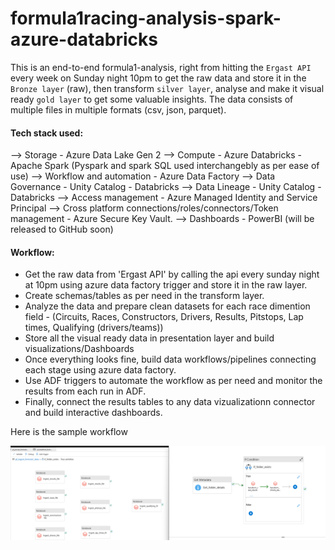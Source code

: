 # formula1racing-analysis-spark-azure-databricks

This is an end-to-end formula1-analysis, right from hitting the `Ergast API` every week on Sunday night 10pm to get the raw data and store it in the `Bronze layer` (raw), then transform `silver layer`, analyse and make it visual ready `gold layer` to get some valuable insights. The data consists of multiple files in multiple formats (csv, json, parquet). 

#### Tech stack used:

--> Storage - Azure Data Lake Gen 2
--> Compute - Azure Databricks - Apache Spark (Pyspark and spark SQL used interchangebly as per ease of use)
--> Workflow and automation - Azure Data Factory
--> Data Governance - Unity Catalog - Databricks
--> Data Lineage - Unity Catalog - Databricks
--> Access management - Azure Managed Identity and Service Principal
--> Cross platform connections/roles/connectors/Token management - Azure Secure Key Vault.
--> Dashboards - PowerBI (will be released to GitHub soon)

#### Workflow:

* Get the raw data from 'Ergast API' by calling the api every sunday night at 10pm using azure data factory trigger and store it in the raw layer.
* Create schemas/tables as per need in the transform layer.
* Analyze the data and prepare clean datasets for each race dimention field - (Circuits, Races, Constructors, Drivers, Results, Pitstops, Lap times, Qualifying (drivers/teams))
* Store all the visual ready data in presentation layer and build visualizations/Dashboards
* Once everything looks fine, build data workflows/pipelines connecting each stage using azure data factory.
* Use ADF triggers to automate the workflow as per need and monitor the results from each run in ADF.
* Finally, connect the results tables to any data vizualizationn connector and build interactive dashboards.


Here is the sample workflow

![Alt text](sample-pipeline-flow.png)
